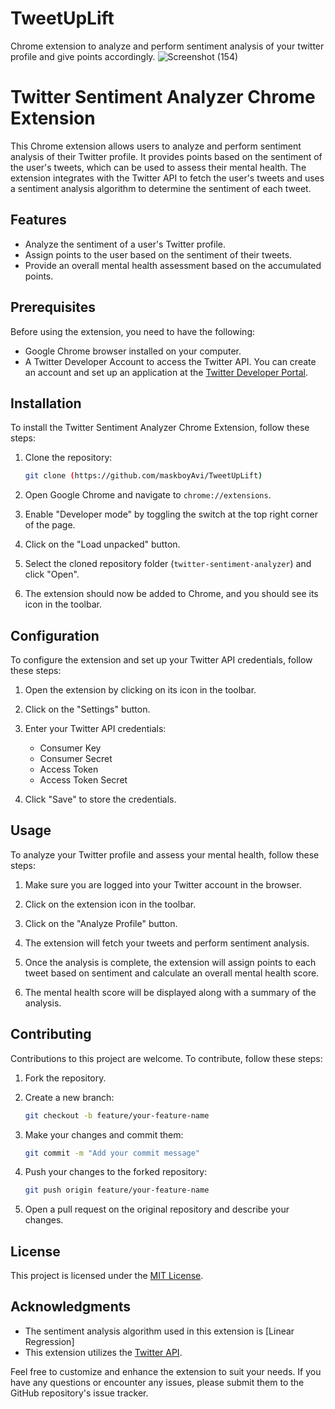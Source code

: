 # TweetUpLift
Chrome extension to analyze and perform sentiment analysis of  your twitter profile and give points accordingly.
![Screenshot (154)](https://github.com/maskboyAvi/TweetUpLift/assets/123640350/dbe9122e-e026-481f-9679-e2685cd20824)

# Twitter Sentiment Analyzer Chrome Extension

This Chrome extension allows users to analyze and perform sentiment analysis of their Twitter profile. It provides points based on the sentiment of the user's tweets, which can be used to assess their mental health. The extension integrates with the Twitter API to fetch the user's tweets and uses a sentiment analysis algorithm to determine the sentiment of each tweet.

## Features

- Analyze the sentiment of a user's Twitter profile.
- Assign points to the user based on the sentiment of their tweets.
- Provide an overall mental health assessment based on the accumulated points.

## Prerequisites

Before using the extension, you need to have the following:

- Google Chrome browser installed on your computer.
- A Twitter Developer Account to access the Twitter API. You can create an account and set up an application at the [Twitter Developer Portal](https://developer.twitter.com/).

## Installation

To install the Twitter Sentiment Analyzer Chrome Extension, follow these steps:

1. Clone the repository:
   ```bash
   git clone (https://github.com/maskboyAvi/TweetUpLift)
   ```

2. Open Google Chrome and navigate to `chrome://extensions`.

3. Enable "Developer mode" by toggling the switch at the top right corner of the page.

4. Click on the "Load unpacked" button.

5. Select the cloned repository folder (`twitter-sentiment-analyzer`) and click "Open".

6. The extension should now be added to Chrome, and you should see its icon in the toolbar.

## Configuration

To configure the extension and set up your Twitter API credentials, follow these steps:

1. Open the extension by clicking on its icon in the toolbar.

2. Click on the "Settings" button.

3. Enter your Twitter API credentials:
   - Consumer Key
   - Consumer Secret
   - Access Token
   - Access Token Secret

4. Click "Save" to store the credentials.

## Usage

To analyze your Twitter profile and assess your mental health, follow these steps:

1. Make sure you are logged into your Twitter account in the browser.

2. Click on the extension icon in the toolbar.

3. Click on the "Analyze Profile" button.

4. The extension will fetch your tweets and perform sentiment analysis.

5. Once the analysis is complete, the extension will assign points to each tweet based on sentiment and calculate an overall mental health score.

6. The mental health score will be displayed along with a summary of the analysis.

## Contributing

Contributions to this project are welcome. To contribute, follow these steps:

1. Fork the repository.

2. Create a new branch:
   ```bash
   git checkout -b feature/your-feature-name
   ```

3. Make your changes and commit them:
   ```bash
   git commit -m "Add your commit message"
   ```

4. Push your changes to the forked repository:
   ```bash
   git push origin feature/your-feature-name
   ```

5. Open a pull request on the original repository and describe your changes.

## License

This project is licensed under the [MIT License](LICENSE).

## Acknowledgments

- The sentiment analysis algorithm used in this extension is [Linear Regression]
- This extension utilizes the [Twitter API](https://developer.twitter.com/).

Feel free to customize and enhance the extension to suit your needs. If you have any questions or encounter any issues, please submit them to the GitHub repository's issue tracker.
